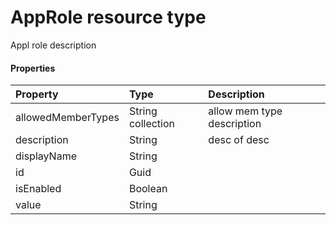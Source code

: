 # AppRole resource type

Appl role description

#### Properties
| Property	   | Type	|Description|
|:---------------|:--------|:----------|
|allowedMemberTypes|String collection|allow mem type description|
|description|String|desc of desc|
|displayName|String||
|id|Guid||
|isEnabled|Boolean||
|value|String||
